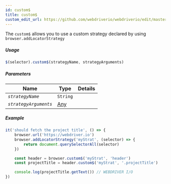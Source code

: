 ```yaml
---
id: custom$
title: custom$
custom_edit_url: https://github.com/webdriverio/webdriverio/edit/master/packages/webdriverio/src/commands/element/custom$.js
---
```


The `custom$` allows you to use a custom strategy declared by using `browser.addLocatorStrategy`

##### Usage

```js
$(selector).custom$(strategyName, strategyArguments)
```

##### Parameters

| Name | Type | Details |
| ---- | ---- | ------- |
| <code><var>strategyName</var></code> | <code>String</code> |  |
| <code><var>strategyArguments</var></code> | <a href="Any.html">Any</a> |  |

##### Example

```js example.js
it('should fetch the project title', () => {
    browser.url('https://webdriver.io')
    browser.addLocatorStrategy('myStrat', (selector) => {
        return document.querySelectorAll(selector)
    })

    const header = browser.custom$('myStrat', 'header')
    const projectTitle = header.custom$('myStrat', '.projectTitle')

    console.log(projectTitle.getText()) // WEBDRIVER I/O
})
```

